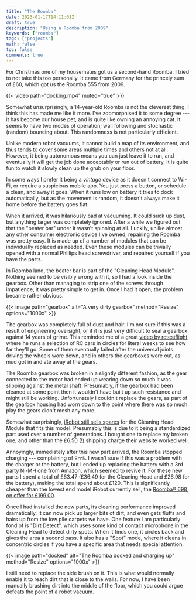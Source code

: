 ```yaml
---
title: "The Roomba"
date: 2023-01-17T14:11:01Z
draft: true
description: "Using a Roomba from 2009"
keywords: ["roomba"]
tags: ["projects"]
math: false
toc: false
comments: true
---
```


For Christmas one of my housemates got us a second-hand Roomba. I tried to not take this too personally. It came from Germany for the princely sum of £60, which got us the Roomba 555 from 2009.

{{< video path="docking.mp4" muted="true" >}}

Somewhat unsurprisingly, a 14-year-old Roomba is not the cleverest thing. I think this has made me like it more. I've zoomorphised it to some degree --- it has become our house pet, and is quite like owning an annoying cat. It seems to have two modes of operation; wall following and stochastic (random) bouncing about. This randomness is not particularly efficient.

Unlike modern robot vacuums, it cannot build a map of its environment, and thus tends to cover some areas multiple times and others not at all. However, it being autonomous means you can just leave it to run, and eventually it will get the job done acceptably or run out of battery. It is quite fun to watch it slowly clean up the grub on your floor.

In some ways I prefer it being a *vintage* device as it doesn't connect to Wi-Fi, or require a suspicious mobile app. You just press a button, or schedule a clean, and away it goes. When it runs low on battery it tries to dock automatically, but as the movement is random, it doesn't always make it home before the battery goes flat.

When it arrived, it was hilariously bad at vacuuming. It could suck up dust, but anything larger was completely ignored. After a while we figured out that the "beater bar" under it wasn't spinning at all. Luckily, unlike almost any other consumer electronic device I've owned, repairing the Roomba was pretty easy. It is made up of a number of modules that can be individually replaced as needed. Even these modules can be trivially opened with a normal Phillips head screwdriver, and repaired yourself if you have the parts.

In Roomba land, the beater bar is part of the "Cleaning Head Module". Nothing seemed to be visibly wrong with it, so I had a look inside the gearbox. Other than managing to strip one of the screws through impatience, it was pretty simple to get in. Once I had it open, the problem became rather obvious.

{{< image path="gearbox" alt="A very dirty gearbox" method="Resize" options="1000x" >}}

The gearbox was completely full of dust and hair. I'm not sure if this was a result of engineering oversight, or if it is just very difficult to seal a gearbox against 14 years of grime. This reminded me of a great [video by rctestflight](https://youtu.be/YhwthSaLgh4?t=1714), where he runs a selection of RC cars in circles for literal weeks to see how far they'll go. Some of them eventually failed after the universal joints driving the wheels wore down, and in others the gearboxes wore out, as mud got in and ate away at the gears.

The Roomba gearbox was broken in a slightly different fashion, as the gear connected to the motor had ended up wearing down so much it was slipping against the metal shaft. Presumably, if the gearbox had been cleaned at some point then it wouldn't have built up such resistance and might still be working. Unfortunately I couldn't replace the gears, as part of the gearbox housing had worn down to the point where there was so much play the gears didn't mesh any more.

Somewhat surprisingly, [iRobot still sells spares](https://www.irobot.co.uk/en_GB/enhanced-cleaning-head-for-roomba-500/600/700/21917.html) for the Cleaning Head Module that fits this model. Presumably this is due to it being a standardized part used over a number of generations. I bought one to replace my broken one, and other than the £6.50 (!) shipping charge their website worked well.

Annoyingly, immediately after this new part arrived, the Roomba stopped charging --- complaining of `Err5`. I wasn't sure if this was a problem with the charger or the battery, but I ended up replacing the battery with a 3rd party Ni-MH one from Amazon, which seemed to revive it. For these new parts I spent a total of £63.47 (£36.49 for the Cleaning Head and £26.98 for the battery), making the total spend about £120. This is significantly cheaper than the lowest end model iRobot currently sell, the [Roomba® 698, on offer for £199.00](https://web.archive.org/web/20230117175042/https://www.irobot.co.uk/en_GB/irobot-roomba-692/R692040.html). 

Once I had installed the new parts, its cleaning performance improved dramatically. It can now pick up larger bits of dirt, and even gets fluffs and hairs up from the low pile carpets we have. One feature I am particularly fond of is "Dirt Detect", which uses some kind of contact microphone in the Cleaning Head to detect dirty spots. When it finds one, it circles back and gives the area a second pass. It also has a "Spot" mode, where it cleans in concentric circles if you have a specific area that needs special attention.

{{< image path="docked" alt="The Roomba docked and charging up" method="Resize" options="1000x" >}}

I still need to replace the side brush on it. This is what would normally enable it to reach dirt that is close to the walls. For now, I have been manually brushing dirt into the middle of the floor, which you could argue defeats the point of a robot vacuum.
